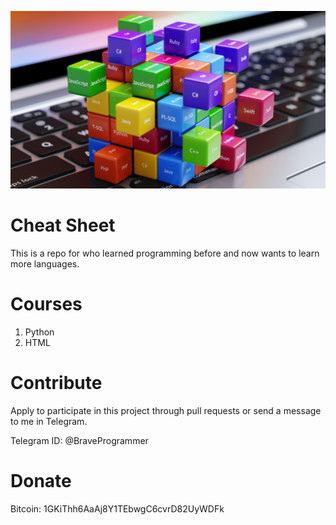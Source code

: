 ![Preview](preview.jpg)

# **Cheat Sheet**

This is a repo for who learned programming before and now wants to learn more languages.

# Courses

1. Python
2. HTML

# Contribute

Apply to participate in this project through pull requests or send a message to me in Telegram.

Telegram ID: @BraveProgrammer

# Donate

Bitcoin: 1GKiThh6AaAj8Y1TEbwgC6cvrD82UyWDFk
